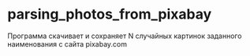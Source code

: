 # parsing_photos_from_pixabay
Программа скачивает и сохраняет N случайных картинок заданного наименования с сайта pixabay.com

